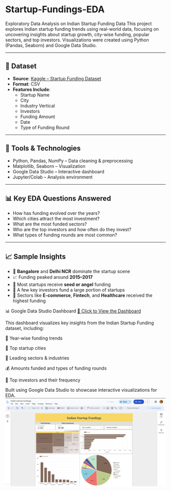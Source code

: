 # Startup-Fundings-EDA
Exploratory Data Analysis on Indian Startup Funding Data
This project explores Indian startup funding trends using real-world data, focusing on uncovering insights about startup growth, city-wise funding, popular sectors, and top investors. Visualizations were created using Python (Pandas, Seaborn) and Google Data Studio.

---

## 📂 Dataset

- **Source**: [Kaggle – Startup Funding Dataset](https://www.kaggle.com/datasets/ayushggarg/startup-investments-in-india)
- **Format**: CSV
- **Features Include**:
  - Startup Name
  - City
  - Industry Vertical
  - Investors
  - Funding Amount
  - Date
  - Type of Funding Round

---

## 🔧 Tools & Technologies

- Python, Pandas, NumPy – Data cleaning & preprocessing  
- Matplotlib, Seaborn – Visualization  
- Google Data Studio – Interactive dashboard  
- Jupyter/Colab – Analysis environment  

---

## 📊 Key EDA Questions Answered

- How has funding evolved over the years?
- Which cities attract the most investment?
- What are the most funded sectors?
- Who are the top investors and how often do they invest?
- What types of funding rounds are most common?

---

## 📈 Sample Insights

- 📍 **Bangalore** and **Delhi NCR** dominate the startup scene  
- 📈 Funding peaked around **2015–2017**  
- 💸 Most startups receive **seed or angel** funding  
- 🧠 A few key investors fund a large portion of startups  
- 🏥 Sectors like **E-commerce**, **Fintech**, and **Healthcare** received the highest funding


📊 Google Data Studio Dashboard
[🔗 Click to View the Dashboard](https://lookerstudio.google.com/u/0/reporting/e15eba51-6f04-4545-9918-49671205dfef/page/3NVSF/edit)

This dashboard visualizes key insights from the Indian Startup Funding dataset, including:

📅 Year-wise funding trends

🌆 Top startup cities

🏢 Leading sectors & industries

💰 Amounts funded and types of funding rounds

🧠 Top investors and their frequency

Built using Google Data Studio to showcase interactive visualizations for EDA.
![Dashboard Preview](dashboard_preview.png)

